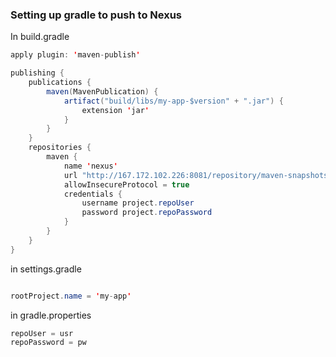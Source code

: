 ### Setting up gradle to push to Nexus

In build.gradle

```java
apply plugin: 'maven-publish'

publishing {
    publications {
        maven(MavenPublication) {
            artifact("build/libs/my-app-$version" + ".jar") {
                extension 'jar'
            }
        }
    }
    repositories {
        maven {
            name 'nexus'
            url "http://167.172.102.226:8081/repository/maven-snapshots/"
            allowInsecureProtocol = true
            credentials {
                username project.repoUser
                password project.repoPassword
            }
        }
    }
}
```

in settings.gradle

```java

rootProject.name = 'my-app'

```

in gradle.properties

```java
repoUser = usr
repoPassword = pw

```
